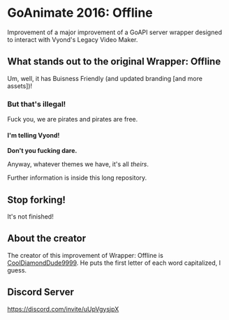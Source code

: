 # GoAnimate 2016: Offline
Improvement of a major improvement of a GoAPI server wrapper designed to interact with Vyond's Legacy Video Maker.

## What stands out to the original Wrapper: Offline
Um, well, it has Buisness Friendly (and updated branding [and more assets])!

### But that's illegal!
Fuck you, we are pirates and pirates are free.

#### I'm telling Vyond!
**Don't you fucking dare.**

Anyway, whatever themes we have, it's all *theirs*.

Further information is inside this long repository.

## Stop forking!
It's not finished!

## About the creator
The creator of this improvement of Wrapper: Offline is [CoolDiamondDude9999](https://www.youtube.com/channel/UCMNtr52qe9mGmmntXTnyXUw). He puts the first letter of each word capitalized, I guess.

## Discord Server
https://discord.com/invite/uUpVgysjpX

